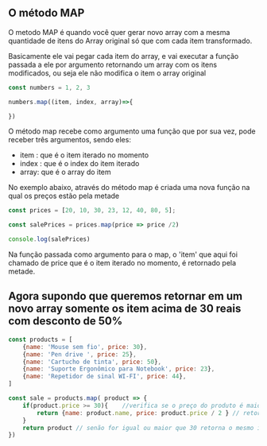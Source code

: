 ## O método MAP
 O metodo MAP é quando você quer gerar novo array com a mesma quantidade de itens do Array original só que com cada item transformado.

 Basicamente ele vai pegar cada item do array, e vai executar a função passada a ele por argumento retornando um array com os itens modificados, ou seja ele não modifica o item o array original 
 
 ```js
 const numbers = 1, 2, 3 

 numbers.map((item, index, array)=>{

})
``` 
O método map recebe como argumento uma função que por sua vez, pode receber três argumentos, sendo eles:
- item : que é o item iterado no momento
- index : que é o index do item iterado
- array: que é o array do item 

No exemplo abaixo, através do método map é criada uma nova função na qual os preços estão pela metade
```js 
const prices = [20, 10, 30, 23, 12, 40, 80, 5];

const salePrices = prices.map(price => price /2)

console.log(salePrices)
```
Na função passada como argumento para o map, o 'item'  que aqui foi chamado de price que é o item iterado no momento, é retornado pela metade. 

## Agora supondo que queremos retornar em um novo array somente os item acima de 30 reais com desconto de 50% 

```js
const products = [
    {name: 'Mouse sem fio', price: 30},
    {name: 'Pen drive ', price: 25},
    {name: 'Cartucho de tinta', price: 50},
    {name: 'Suporte Ergonômico para Notebook', price: 23},
    {name: 'Repetidor de sinal WI-FI', price: 44},
]

const sale = products.map( product => {
    if(product.price >= 30){    //verifica se o preço do produto é maior que 30 
        return {name: product.name, price: product.price / 2 } // retorna o preço divido por 2
    }
    return product // senão for igual ou maior que 30 retorna o mesmo item, pois o .map sempre precisa retorna algo
})

```